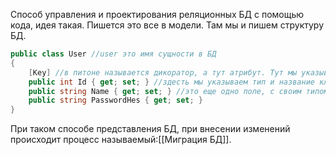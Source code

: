 Способ управления и проектирования реляционных БД с помощью кода, идея такая.
Пишется это все в модели. Там мы и пишем структуру БД.

```Cs
public class User //user это имя сущности в БД
{
    [Key] //в питоне называется дикоратор, а тут атрибут. Тут мы указываем что id будет являться ключем первичным
    public int Id { get; set; } //здесть мы указываем тип и название ключа
    public string Name { get; set; } //это еще одно поле, с своим типом и именем
    public string PasswordHes { get; set; }
}
```
При таком способе представления БД, при внесении изменений происходит процесс называемый:[[Миграция БД]].


